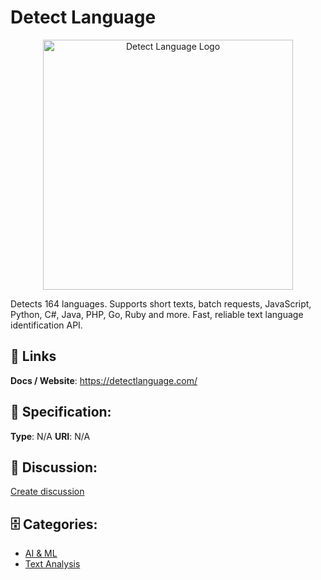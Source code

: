 # Detect Language
<p align="center">
    <img width="400" src="https://raw.githubusercontent.com/apis-list/apis-list/main/apis/detect-language/logo_256x256.png" alt="Detect Language Logo"/>
</p>

Detects 164 languages. Supports short texts, batch requests, JavaScript, Python, C#, Java, PHP, Go, Ruby and more. Fast, reliable text language identification API.

##  🔗 Links
**Docs / Website**: https://detectlanguage.com/

## 🧬 Specification:
**Type**:  N/A 
**URI**:  N/A 

## 💬 Discussion:
[Create discussion](https://github.com/apis-list/apis-list/discussions/new)

## 🗄️ Categories:
- [AI & ML](https://github.com/apis-list/apis-list#ai-and-ml)
- [Text Analysis](https://github.com/apis-list/apis-list#text-analysis)



